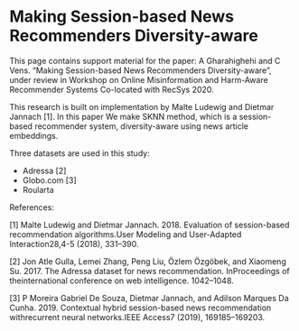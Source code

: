 # Making Session-based News Recommenders Diversity-aware

This page contains support material for the paper: A Gharahighehi and C Vens. “Making Session-based News Recommenders Diversity-aware”, under review in Workshop on Online Misinformation and Harm-Aware Recommender Systems Co-located with RecSys 2020.

This research is built on implementation by Malte Ludewig and Dietmar Jannach [1]. In this paper We make SKNN method, which is a session-based recommender system, diversity-aware using news article embeddings.

Three datasets are used in this study:

- Adressa [2]
- Globo.com [3]
- Roularta


References:

[1] Malte Ludewig and Dietmar Jannach. 2018. Evaluation of session-based recommendation algorithms.User Modeling and User-Adapted Interaction28,4-5 (2018), 331–390.

[2] Jon Atle Gulla, Lemei Zhang, Peng Liu, Özlem Özgöbek, and Xiaomeng Su. 2017. The Adressa dataset for news recommendation. InProceedings of theinternational conference on web intelligence. 1042–1048.

[3] P Moreira Gabriel De Souza, Dietmar Jannach, and Adilson Marques Da Cunha. 2019. Contextual hybrid session-based news recommendation withrecurrent neural networks.IEEE Access7 (2019), 169185–169203.
